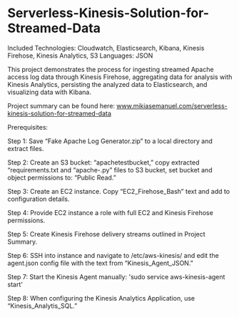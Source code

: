 # Serverless-Kinesis-Solution-for-Streamed-Data

Included Technologies: Cloudwatch, Elasticsearch, Kibana, Kinesis Firehose, Kinesis Analytics, S3
Languages: JSON

This project demonstrates the process for ingesting streamed Apache access log data through Kinesis Firehose, aggregating data for analysis with Kinesis Analytics, persisting the analyzed data to Elasticsearch, and visualizing data with Kibana.

Project summary can be found here: www.mikiasemanuel.com/serverless-kinesis-solution-for-streamed-data


Prerequisites:

Step 1: Save “Fake Apache Log Generator.zip” to a local directory and extract files.

Step 2: Create an S3 bucket: “apachetestbucket,” copy extracted “requirements.txt and “apache-.py” files to S3 bucket, set bucket and object permissions to: “Public Read.”

Step 3: Create an EC2 instance. Copy “EC2_Firehose_Bash” text and add to configuration details. 

Step 4: Provide EC2 instance a role with full EC2 and Kinesis Firehose permissions.

Step 5: Create Kinesis Firehose delivery streams outlined in Project Summary.

Step 6: SSH into instance and navigate to /etc/aws-kinesis/ and edit the agent.json config file with the text from “Kinesis_Agent_JSON.”

Step 7: Start the Kinesis Agent manually: 'sudo service aws-kinesis-agent start'

Step 8: When configuring the Kinesis Analytics Application, use “Kinesis_Analytis_SQL.”

